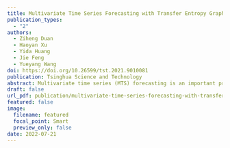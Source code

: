 ```yaml
---
title: Multivariate Time Series Forecasting with Transfer Entropy Graph
publication_types:
  - "2"
authors:
  - Ziheng Duan
  - Haoyan Xu
  - Yida Huang
  - Jie Feng
  - Yueyang Wang
doi: https://doi.org/10.26599/tst.2021.9010081 
publication: Tsinghua Science and Technology
abstract: Multivariate time series (MTS) forecasting is an important problem in many fields. Accurate forecasting results can effectively help decision-making. To date, many MTS forecasting methods have been proposed and widely applied. However, these methods assume that the predicted value of a single variable is affected by all other variables, which ignores the causal relationship among variables. To address the above issue, a novel end-to-end deep learning model, termed graph neural network with transfer entropy (TEGNN) is proposed in this paper. To characterize the causal information among variables, the transfer entropy (TE) graph is introduced in our model, where each variable is regarded as a graph node and each edge represents the casual relationship between variables. In addition, convolutional neural network (CNN) filters with different perception scales are used for time series feature extraction, which is used to generate the feature of each node. Finally, graph neural network (GNN) is adopted to tackle the forecasting problem of graph structure generated by MTS. Three benchmark datasets from the real world are used to evaluate the proposed TEGNN and the comprehensive experiments show that the proposed method achieves state-of-the-art results in MTS forecasting task.
draft: false
url_pdf: publication/multivariate-time-series-forecasting-with-transfer-entropy-graph/Multivariate_Time_Series_Forecasting_with_Transfer_Entropy_Graph.pdf
featured: false
image:
  filename: featured
  focal_point: Smart
  preview_only: false
date: 2022-07-21
---
```

